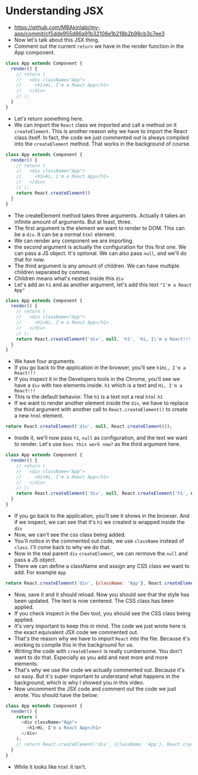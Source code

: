 # Understanding JSX
- https://github.com/MBAkinlabi/my-app/commit/cf5dde955d86a91b32108e1b218b2b98cb3c7ee3
- Now let's talk about this JSX thing. 
- Comment out the current `return` we have in the render function in the App component.
```js
class App extends Component {
  render() {
    // return (
    //   <div className="App">
    //     <h1>Hi, I'm a React App</h1>
    //   </div>
    // );
  }
}
```
- Let's return something here.
- We can import the `React` class we imported and call a method on it `createElement`. This is another reason why we have to import the React class itself. In fact, the code we just commented out is always compiled into the `createElement` method. That works in the background of course.
```js
class App extends Component {
  render() {
    // return (
    //   <div className="App">
    //     <h1>Hi, I'm a React App</h1>
    //   </div>
    // );
    return React.createElement()
  }
}
```
- The createElement method takes three arguments. Actually it takes an infinite amount of arguments. But at least, three.
- The first argument is the element we want to render to DOM. This can be a `div`. It can be a normal `html` element.
- We can render any component we are importing. 
- the second argument is actually the configuration for this first one. We can pass a JS object. It's optional. We can also pass `null`, and we'll do that for now.
- The third argument is any amount of children. We can have multiple children separated by commas.
- Children means what's nested inside this `div`
- Let's add an `h1` and as another argument, let's add this text `"I'm a React App"`
```js
class App extends Component {
  render() {
    // return (
    //   <div className="App">
    //     <h1>Hi, I'm a React App</h1>
    //   </div>
    // );
    return React.createElement('div', null, 'h1', 'Hi, I\'m a React!!!');
  }
}
```
- We have four arguments.
- If you go back to the application in the browser, you'll see `h1Hi, I'm a React!!!`
- If you inspect it in the Developers tools in the Chrome, you'll see we have a `div` with two elements inside. `h1` which is a text and `Hi, I'm a React!!!`
- This is the default behavior. The `h1` is a text not a real `html` `h1`
- If we want to render another element inside the `div`, we have to replace the third argument with another call to `React.createElement()` to create a new `html` element.
```js
return React.createElement('div', null, React.createElement());
```
- Inside it, we'll now pass `h1`, `null` as configuration, and the text we want to render. Let's use `Does this work now?` as the third argument here.
```js
class App extends Component {
  render() {
    // return (
    //   <div className="App">
    //     <h1>Hi, I'm a React App</h1>
    //   </div>
    // );
    return React.createElement('div', null, React.createElement('h1', null, 'Does this work now?'));
  }
}
```
- If you go back to the application, you'll see it shows in the browser. And if we inspect, we can see that it's `h1` we created is wrapped inside the `div`
- Now, we can't see the css class being added.
- You'll notice in the commented out code, we use `className` instead of `class`. I'll come back to why we do that. 
- Now in the real parent `div` `createElement`, we can rermove the `null` and pass a JS object.
- There we can define a className and assign any CSS class we want to add. For example `App`
```js
return React.createElement('div', {className: 'App'}, React.createElement('h1', null, 'Does this work now?'));
```
- Now, save it and it should reload. Now you should see that the style has been updated. The text is now centered. The CSS class has been applied. 
- If you check inspect in the Dev tool, you should see the CSS class being applied. 
- It's very important to keep this in mind. The code we just wrote here is the exact equivalent JSX code we commented out. 
- That's the reason why we have to import `React` into the file. Because it's working to compile this in the background for us. 
- Writing the code with `createElement` is really cumbersome. You don't want to do that. Especially as you add and nest more and more elements. 
- That's why we use the code we actually commented out. Because it's so easy. But it's super important to understand what happens in the background, which is why I showed you in this video.
- Now uncomment the JSX code and comment out the code we just wrote. You should have the below:
```js
class App extends Component {
  render() {
    return (
      <div className="App">
        <h1>Hi, I'm a React App</h1>
      </div>
    );
    // return React.createElement('div', {className: 'App'}, React.createElement('h1', null, 'Does this work now?'));
  }
}
```
- While it looks like `html` it isn't. 